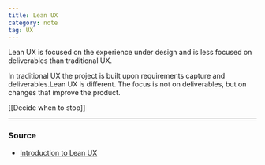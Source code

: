 ```yaml
---
title: Lean UX
category: note
tag: UX
---
```


Lean UX is focused on the experience under design and is less focused on deliverables than traditional UX. 

In traditional UX the project is built upon requirements capture and deliverables.Lean UX is different. The focus is not on deliverables, but on changes that improve the product.

[[Decide when to stop]]

--- 
### Source
- [Introduction to Lean UX](https://www.interaction-design.org/literature/article/a-simple-introduction-to-lean-ux)